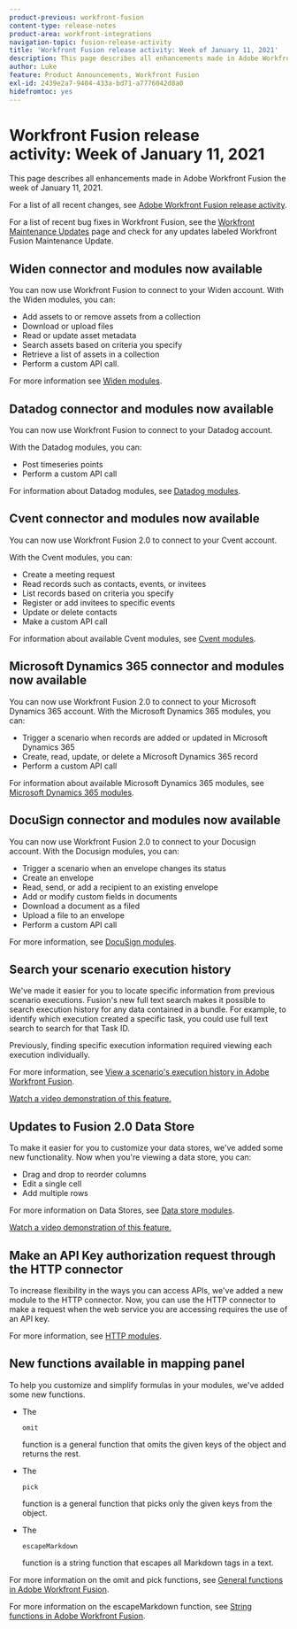 ```yaml
---
product-previous: workfront-fusion
content-type: release-notes
product-area: workfront-integrations
navigation-topic: fusion-release-activity
title: 'Workfront Fusion release activity: Week of January 11, 2021'
description: This page describes all enhancements made in Adobe Workfront Fusion the week of January 11, 2021.
author: Luke
feature: Product Announcements, Workfront Fusion
exl-id: 2439e2a7-9404-433a-bd71-a7776042d8a0
hidefromtoc: yes
---
```

# Workfront Fusion release activity:&nbsp;Week of January 11, 2021

This page describes all enhancements made in Adobe Workfront Fusion the week of January 11, 2021.

For a list of all recent changes, see [Adobe Workfront Fusion release activity](../../../product-announcements/product-releases/fusion-release-activity/fusion-release-activity.md).

For a list of recent bug fixes in Workfront Fusion, see the [Workfront Maintenance Updates](https://one.workfront.com/s/article/Workfront-Maintenance-Updates-1882317350) page and check for any updates labeled Workfront Fusion Maintenance Update.

## Widen connector and modules now available

You can now use Workfront Fusion to connect to your Widen account. With the Widen modules, you can:

* Add assets to or remove assets from a collection
* Download or upload files
* Read or update asset metadata
* Search assets based on criteria you specify
* Retrieve a list of assets in a collection
* Perform a custom API call.

For more information see [Widen modules](../../../workfront-fusion/apps-and-their-modules/widen-modules.md).

## Datadog connector and modules now available

You can now use Workfront Fusion to connect to your Datadog account.

With the Datadog modules, you can:

* Post timeseries points
* Perform a custom API call

For information about Datadog modules, see [Datadog modules](../../../workfront-fusion/apps-and-their-modules/datadog-modules.md).

## Cvent connector and modules now available

You can now use Workfront Fusion 2.0 to connect to your Cvent account.

With the Cvent modules, you can:

* Create a meeting request
* Read records such as contacts, events, or invitees
* List records based on criteria you specify
* Register or add invitees to specific events
* Update or delete contacts
* Make a custom API call

For information about available Cvent modules, see [Cvent modules](../../../workfront-fusion/apps-and-their-modules/cvent-modules.md).

## Microsoft Dynamics 365 connector and modules now available

You can now use Workfront Fusion 2.0 to connect to your Microsoft Dynamics 365 account. With the Microsoft Dynamics 365 modules, you can:

* Trigger a scenario when records are added or updated in Microsoft Dynamics 365
* Create, read, update, or delete a Microsoft Dynamics 365 record
* Perform a custom API call

For information about available Microsoft Dynamics 365 modules, see [Microsoft Dynamics 365 modules](../../../workfront-fusion/apps-and-their-modules/microsoft-dynamics-365-modules.md).

## DocuSign connector and modules now available

You can now use Workfront Fusion 2.0 to connect to your Docusign account. With the Docusign modules, you can:

* Trigger a scenario when an envelope changes its status
* Create an envelope
* Read, send, or add a recipient to an existing envelope
* Add or modify custom fields in documents
* Download a document as a filed
* Upload a file to an envelope
* Perform a custom API call

For more information, see [DocuSign modules](../../../workfront-fusion/apps-and-their-modules/docusign-modules.md).

## Search your scenario execution history

We've made it easier for you to locate specific information from previous scenario executions. Fusion's new full text search makes it possible to search execution history for any data contained in a bundle. For example, to identify which execution created a specific task, you could use full text search to search for that Task ID.

Previously, finding specific execution information required viewing each execution individually.

For more information, see [View a scenario's execution history in Adobe Workfront Fusion](../../../workfront-fusion/scenarios/view-scenario-execution-history.md).

[Watch a video demonstration of this feature.](https://vimeo.com/499405293/16c7b06548)

## Updates to Fusion 2.0 Data Store

To make it easier for you to customize your data stores, we've added some new functionality. Now when you're viewing a data store, you can:

* Drag and drop to reorder columns
* Edit a single cell
* Add multiple rows

For more information on Data Stores, see [Data store modules](../../../workfront-fusion/apps-and-their-modules/data-store-modules.md).

[Watch a video demonstration of this feature.](https://vimeo.com/499406655/925cab56d5)

## Make an API Key authorization request through the HTTP connector

To increase flexibility in the ways you can access APIs, we've added a new module to the HTTP connector. Now, you can use the HTTP connector to make a request when the web service you are accessing requires the use of an API key.

For more information, see [HTTP modules](../../../workfront-fusion/apps-and-their-modules/http-modules/http-modules-1.md).

## New functions available in mapping panel

To help you customize and simplify formulas in your modules, we've added some new functions.

* The 

  ```
  omit
  ```

  function is a general function that omits the given keys of the object and returns the rest.
* The 

  ```
  pick
  ```

  function is a general function that picks only the given keys from the object.
* The 

  ```
  escapeMarkdown
  ```

  function is a string function that escapes all Markdown tags in a text.

For more information on the omit and pick functions, see [General functions in Adobe Workfront Fusion](../../../workfront-fusion/functions/general-functions.md).

For more information on the escapeMarkdown function, see [String functions in Adobe Workfront Fusion](../../../workfront-fusion/functions/string-functions.md).
